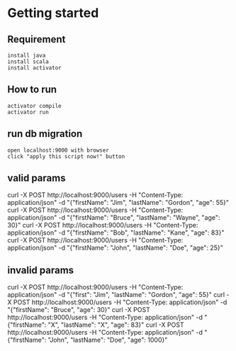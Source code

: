# Getting started

## Requirement
    install java
    install scala
    install activator

## How to run
    activator compile
    activator run

## run db migration
    open localhost:9000 with browser
    click "apply this script now!" button

## valid params
curl -X POST http://localhost:9000/users -H "Content-Type: application/json" -d "{\"firstName\": \"Jim\", \"lastName\": \"Gordon\", \"age\": 55}"
curl -X POST http://localhost:9000/users -H "Content-Type: application/json" -d "{\"firstName\": \"Bruce\", \"lastName\": \"Wayne\", \"age\": 30}"
curl -X POST http://localhost:9000/users -H "Content-Type: application/json" -d "{\"firstName\": \"Bob\", \"lastName\": \"Kane\", \"age\": 83}"
curl -X POST http://localhost:9000/users -H "Content-Type: application/json" -d "{\"firstName\": \"John\", \"lastName\": \"Doe\", \"age\": 25}"

## invalid params
curl -X POST http://localhost:9000/users -H "Content-Type: application/json" -d "{\"first\": \"Jim\", \"lastName\": \"Gordon\", \"age\": 55}"
curl -X POST http://localhost:9000/users -H "Content-Type: application/json" -d "{\"firstName\": \"Bruce\", \"age\": 30}"
curl -X POST http://localhost:9000/users -H "Content-Type: application/json" -d "{\"firstName\": \"X\", \"lastName\": \"X\", \"age\": 83}"
curl -X POST http://localhost:9000/users -H "Content-Type: application/json" -d "{\"firstName\": \"John\", \"lastName\": \"Doe\", \"age\": 1000}"


